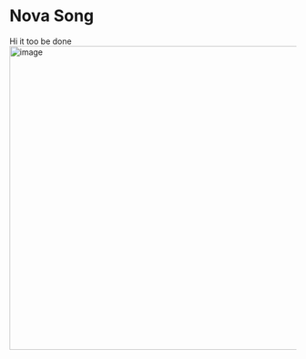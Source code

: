 # Nova Song
Hi it too be done
<img width="532" alt="image" src="https://github.com/Priyansurout/full_stack_web/assets/65958054/72123bb8-3e5a-41ef-97ae-d522edb65d5c">
